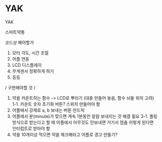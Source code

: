 # YAK
YAK 

스마트약통 

코드상 해야할거
1. 모터 각도, 시간 조절
2. 어플 연동
3. LCD 디스플레이
4. 무게센서 정확하게 하기
5. 등등

/ 구현해야할 것 /
1. 약을 카운트하는 함수 -> LCD로 뿌리기 (대충 만들어 놓음, 함수 놔둘 위치 고려)
1-1. 카운트 숫자 초기화 버튼? 스위치 만들어야 함
2. 어플에서 강제로 a, b 보내는 버튼 만드릭
3. 어플에서 분(minute)가 맞으면 계속 1분동안 알람 보내지는 것 해결 필요
3-1. 폴링방식으로 받는다고 할 때 어플에서 아무것도 안보내면 거기서 멈춤 
    이렇게 된다면 인터럽트로 받아야 함
4. 약을 10개이상 먹으면 약을 체크해라고 어플로 경고 만들기?
